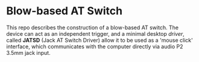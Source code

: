 # Blow-based AT Switch

This repo describes the construction of a blow-based AT switch. The device can
act as an independent trigger, and a minimal desktop *driver*, called **JATSD** 
(Jack AT Switch Driver) allow it to be used as a 'mouse click' interface, which
communicates with the computer directly via audio P2 3.5mm jack input.
